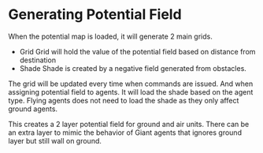 # Generating Potential Field

When the potential map is loaded, it will generate 2 main grids.
- Grid
    Grid will hold the value of the potential field based on distance from destination
- Shade
    Shade is created by a negative field generated from obstacles.

The grid will be updated every time when commands are issued. And when assigning potential field to agents. It will load the shade based on the agent type. Flying agents does not need to load the shade as they only affect ground agents.

This creates a 2 layer potential field for ground and air units. There can be an extra layer to mimic the behavior of Giant agents that ignores ground layer but still wall on ground. 
